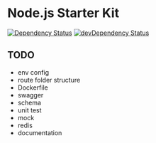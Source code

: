 # Node.js Starter Kit

[![Dependency Status](https://david-dm.org/ayming/node-starter-kit.svg)](https://david-dm.org/ayming/node-starter-kit)
[![devDependency Status](https://david-dm.org/ayming/node-starter-kit/dev-status.svg)](https://david-dm.org/ayming/node-starter-kit?type=dev)

## TODO

* env config
* route folder structure
* Dockerfile
* swagger
* schema
* unit test
* mock
* redis
* documentation

